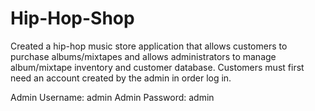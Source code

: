# Hip-Hop-Shop
Created a hip-hop music store application that allows customers to purchase albums/mixtapes and allows administrators to manage album/mixtape inventory and customer database. 
Customers must first need an account created by the admin in order log in.

Admin Username: admin 
Admin Password: admin

